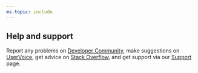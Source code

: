 ```yaml
---
ms.topic: include
---
```


## Help and support

Report any problems on [Developer Community](https://developercommunity.visualstudio.com/),
make suggestions on [UserVoice](https://visualstudio.uservoice.com/forums/330519-team-services),
get advice on [Stack Overflow](https://stackoverflow.com/questions/tagged/vs-team-services),
and get support via our [Support](https://www.visualstudio.com/team-services/support/) page.
